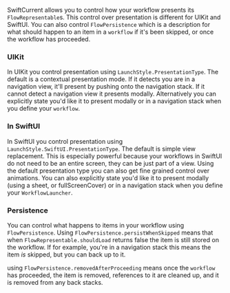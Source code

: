 SwiftCurrent allows you to control how your workflow presents its `FlowRepresentable`s. This control over presentation is different for UIKit and SwiftUI. You can also control `FlowPersistence` which is a description for what should happen to an item in a `workflow` if it's been skipped, or once the workflow has proceeded. 

### UIKit
In UIKit you control presentation using `LaunchStyle.PresentationType`. The default is a contextual presentation mode. If it detects you are in a navigation view, it'll present by pushing onto the navigation stack. If it cannot detect a navigation view it presents modally. Alternatively you can explicitly state you'd like it to present modally or in a navigation stack when you define your `workflow`.

### In SwiftUI
In SwiftUI you control presentation using `LaunchStyle.SwiftUI.PresentationType`. The default is simple view replacement. This is especially powerful because your workflows in SwiftUI do not need to be an entire screen, they can be just part of a view. Using the default presentation type you can also get fine grained control over animations. You can also explicitly state you'd like it to present modally (using a sheet, or fullScreenCover) or in a navigation stack when you define your `WorkflowLauncher`.

### Persistence
You can control what happens to items in your workflow using `FlowPersistence`. Using `FlowPersistence.persistWhenSkipped` means that when `FlowRepresentable.shouldLoad` returns false the item is still stored on the workflow. If for example, you're in a navigation stack this means the item *is* skipped, but you can back up to it. 

using `FlowPersistence.removedAfterProceeding` means once the `workflow` has proceeded, the item is removed, references to it are cleaned up, and it is removed from any back stacks.
